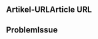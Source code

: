 <!---
Welcome to the Office Scripts documentation repository.

To report an issue with the Office Scripts documentation, please provide the article URL and describe the issue below. Alternatively, if you want to submit a pull request with your recommended documentation changes, we will review your contributions and update our documentation accordingly.

If your issue is not related to the Office Scripts documentation, please post it to one of the following channels instead:

- To ask a question about making scripts, post your question to Stack Overflow and tag it with the "office-scripts" tag (https://stackoverflow.com/questions/tagged/office-scripts).

- To report an issue with the Office Scripts API or platform, use the feedback button in Excel on the web.

- To submit a feature request for the Office.js API or platform, post your idea to our User Voice page (https://excel.uservoice.com/forums/274580-excel-for-the-web?category_id=143439), or if the feature request already exists there, add your vote for it.
-->

<!--- Provide a general summary of the documentation issue in the Title above -->

## <a name="article-url"></a><span data-ttu-id="cc06c-101">Artikel-URL</span><span class="sxs-lookup"><span data-stu-id="cc06c-101">Article URL</span></span>
<!-- Provide the URL of the article that this documentation issue relates to -->

## <a name="issue"></a><span data-ttu-id="cc06c-102">Problem</span><span class="sxs-lookup"><span data-stu-id="cc06c-102">Issue</span></span>
<!-- Provide a thorough description of the documentation issue -->
